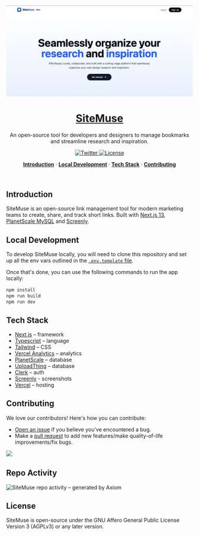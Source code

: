 <a href="https://sitemuse.co">
  <img alt="SiteMuse – an open-source tool for developers and designers to manage bookmarks and streamline research and inspiration.." src="images/site-muse.png">
  <h1 align="center">SiteMuse</h1>
</a>

<p align="center">
  An open-source tool for developers and designers to manage bookmarks and streamline research and inspiration.
</p>

<p align="center">
  <a href="https://twitter.com/hqasmei">
    <img src="https://img.shields.io/twitter/follow/hqasmei?style=flat&label=%40hqasmei&logo=twitter&color=0bf&logoColor=fff" alt="Twitter" />
  </a> 
  <a href="https://github.com/hqasmei/site-muse/blob/main/LICENSE">
    <img src="https://img.shields.io/github/license/hqasmei/site-muse?label=license&logo=github&color=f80&logoColor=fff" alt="License" />
  </a>
</p>

<p align="center">
  <a href="#introduction"><strong>Introduction</strong></a> ·
  <a href="#local-development"><strong>Local Development</strong></a> ·
  <a href="#tech-stack"><strong>Tech Stack</strong></a> ·
  <a href="#contributing"><strong>Contributing</strong></a>
</p>
<br/>

## Introduction

SiteMuse is an open-source link management tool for modern marketing teams to create, share, and track short links. Built with [Next.js 13](https://nextjs.org/), [PlanetScale MySQL](https://planetscale.com/) and [Screenly](https://3.screeenly.com/).

## Local Development

To develop SiteMuse locally, you will need to clone this repository and set up all the env vars outlined in the [`.env.template` file](https://github.com/hqasmei/site-muse/blob/main/.env.template).

Once that's done, you can use the following commands to run the app locally:

```
npm install
npm run build
npm run dev
```

## Tech Stack

- [Next.js](https://nextjs.org/) – framework
- [Typescript](https://www.typescriptlang.org/) – language
- [Tailwind](https://tailwindcss.com/) – CSS 
- [Vercel Analytics](https://vercel.com/) – analytics
- [PlanetScale](https://planetscale.com/) – database
- [UploadThing](https://uploadthing.com/) – database
- [Clerk](https://clerk.com/) – auth
- [Screenly](https://3.screeenly.com/) - screenshots 
- [Vercel](https://vercel.com/) – hosting 

## Contributing

We love our contributors! Here's how you can contribute:

- [Open an issue](https://github.com/hqasmei/site-muse/issues) if you believe you've encountered a bug.
- Make a [pull request](https://github.com/hqasmei/site-muse/pull) to add new features/make quality-of-life improvements/fix bugs.

<a href="https://github.com/hqasmei/site-muse/graphs/contributors">
  <img src="https://contrib.rocks/image?repo=hqasmei/site-muse" />
</a>

## Repo Activity

![SiteMuse repo activity – generated by Axiom](https://repobeats.axiom.co/api/embed/8afeda90cdfbea99b4d4b9e2290e105b0f1b093c.svg "Repobeats analytics image")

## License

SiteMuse is open-source under the GNU Affero General Public License Version 3 (AGPLv3) or any later version.
